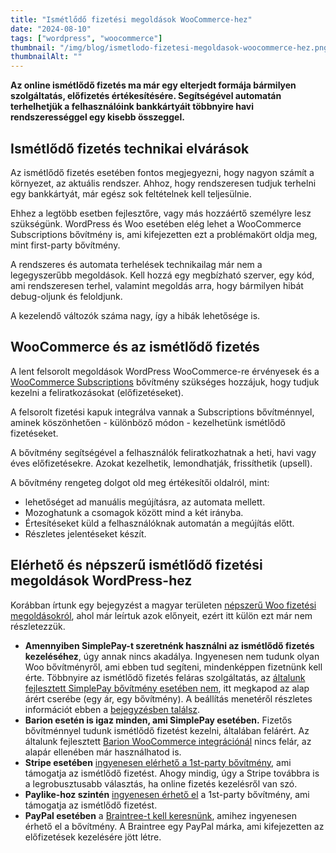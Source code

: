 ```yaml
---
title: "Ismétlődő fizetési megoldások WooCommerce-hez"
date: "2024-08-10"
tags: ["wordpress", "woocommerce"]
thumbnail: "/img/blog/ismetlodo-fizetesi-megoldasok-woocommerce-hez.png"
thumbnailAlt: ""
---
```


**Az online ismétlődő fizetés ma már egy elterjedt formája bármilyen szolgáltatás, előfizetés értékesítésére. Segítségével automatán terhelhetjük a felhasználóink bankkártyáit többnyire havi rendszerességgel egy kisebb összeggel.**

## Ismétlődő fizetés technikai elvárások

Az ismétlődő fizetés esetében fontos megjegyezni, hogy nagyon számít a környezet, az aktuális rendszer. Ahhoz, hogy rendszeresen tudjuk terhelni egy bankkártyát, már egész sok feltételnek kell teljesülnie.

Ehhez a legtöbb esetben fejlesztőre, vagy más hozzáértő személyre lesz szükségünk. WordPress és Woo esetében elég lehet a WooCommerce Subscriptions bővítmény is, ami kifejezetten ezt a problémakört oldja meg, mint first-party bővítmény.

A rendszeres és automata terhelések technikailag már nem a legegyszerűbb megoldások. Kell hozzá egy megbízható szerver, egy kód, ami rendszeresen terhel, valamint megoldás arra, hogy bármilyen hibát debug-oljunk és feloldjunk.

A kezelendő változók száma nagy, így a hibák lehetősége is.

## WooCommerce és az ismétlődő fizetés

A lent felsorolt megoldások WordPress WooCommerce-re érvényesek és a [WooCommerce Subscriptions](https://woocommerce.com/products/woocommerce-subscriptions/) bővítmény szükséges hozzájuk, hogy tudjuk kezelni a feliratkozásokat (előfizetéseket).

A felsorolt fizetési kapuk integrálva vannak a Subscriptions bővítménnyel, aminek köszönhetően - különböző módon - kezelhetünk ismétlődő fizetéseket.

A bővítmény segítségével a felhasználók feliratkozhatnak a heti, havi vagy éves előfizetésekre. Azokat kezelhetik, lemondhatják, frissíthetik (upsell).

A bővítmény rengeteg dolgot old meg értékesítői oldalról, mint:

- lehetőséget ad manuális megújításra, az automata mellett.
- Mozoghatunk a csomagok között mind a két irányba.
- Értesítéseket küld a felhasználóknak automatán a megújítás előtt.
- Részletes jelentéseket készít.

## Elérhető és népszerű ismétlődő fizetési megoldások WordPress-hez

Korábban írtunk egy bejegyzést a magyar területen [népszerű Woo fizetési megoldásokról](/hu/nepszeru-woocommerce-fizetesi-modok/), ahol már leírtuk azok előnyeit, ezért itt külön ezt már nem részletezzük.

- **Amennyiben SimplePay-t szeretnénk használni az ismétlődő fizetés kezeléséhez**, úgy annak nincs akadálya. Ingyenesen nem tudunk olyan Woo bővítményről, ami ebben tud segíteni, mindenképpen fizetnünk kell érte. Többnyire az ismétlődő fizetés feláras szolgáltatás, az [általunk fejlesztett SimplePay bővítmény esetében nem](https://simplepay.conedevelopment.com/), itt megkapod az alap árért cserébe (egy ár, egy bővítmény). A beállítás menetéről részletes információt ebben a [bejegyzésben találsz](https://simplepay.conedevelopment.com/tamogatas/igy-hasznald/ismetlodo-fizetesek/).
- **Barion esetén is igaz minden, ami SimplePay esetében.** Fizetős bővítménnyel tudunk ismétlődő fizetést kezelni, általában felárért. Az általunk fejlesztett [Barion WooCommerce integrációnál](https://barion.conedevelopment.com/) nincs felár, az alapár ellenében már használhatod is.
- **Stripe esetében** [ingyenesen elérhető a 1st-party bővítmény](https://woocommerce.com/products/stripe/), ami támogatja az ismétlődő fizetést. Ahogy mindig, úgy a Stripe továbbra is a legrobusztusabb választás, ha online fizetés kezelésről van szó.
- **Paylike-hoz szintén** [ingyenesen érhető el](https://paylike.io/plugins/woocommerce) a 1st-party bővítmény, ami támogatja az ismétlődő fizetést.
- **PayPal esetében** a [Braintree-t kell keresnünk](https://woocommerce.com/products/woocommerce-gateway-paypal-powered-by-braintree/), amihez ingyenesen érhető el a bővítmény. A Braintree egy PayPal márka, ami kifejezetten az előfizetések kezelésére jött létre.

